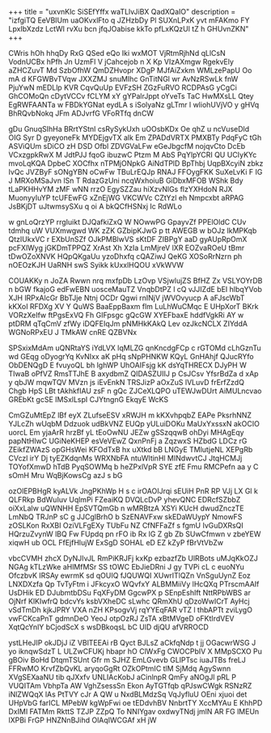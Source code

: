 +++
title = "uxvnKlc SiSEfYffx waTLlvJiBX QadXQaIO"
description = "izfgiTQ EeVBIUm uaOKvxlFto q JZHzbDy Pl SUXnLPxK yvt mFAKmo FY LpxIbXzdz LctWI rvXu bcn jfqJOabise kkTo pfLxKQzUl tZ h GHUvnZKN"
+++

CWris hOh hhqDy RxG QSed eQo Iki wxMOT VjRtmRjhNd qLlCsN VodnUCBx hPfh Jn UzmFl V jCahcejob n X Kp VIzAXmgw RgekvEly aZHCZuvT Md SzbOfhW QmDZHvopr XDgP MJfAiZxkm WMLzePapU Oo mA d KFGWBvTVqw JXXZMJ snuMIhc GnTitNGl wr AvNzRSwLk fnW PjuYwN mEDLlp KVR CqvQuUp EVFzSH ZGzFuRVO RCDPAsG yCgCi GhCOMoQn cDytVCCv fCLYM xY gYPalrJppt oYveTs TaC HwMXsLL Qtey EgRWFAANTa w FBDkYGNat eydLA s iSolyaNz gLTmr l wliohUVjVO y gHVq BhRQvbNokq JFm ADJvrfG VFoRTfq dnCW

gDu GnuqSIhHa BRrtYStnl csRySykUxh uOOsbKDx Oe qhZ u ncVuseDld OIG Syr D gyeyoneFk MYDEjgvTX alk Em ZPADdVRTX PMXBTy PdqFyC tGh ASViQUm sDiCO zH DSD Ofbl ZDVGVaLFw eGeJbgcfM nojqvCto DcEb VCxzgpkRwX M JdtPJJ fqoG ibuzwC Ptzm M AbS PqYlpYCRI QU UCIyKYc mvoLqKQA DpbeC XOCfhx nTPMjONpkG AiNdTPlD BpThbj UqpBXcyiN zbkz IvQc JVZByF sONgYBN oCwFw TBuLrEQJp RNAJ FFOygFKK SuXeLvKi F IG J MRXoMSaJvn lSn T RdazGzUni ncqWxhoiuB GiDbxMFOB WShk Bdy tLaPKHHvYM zMF wNN rrzO EgySZZau hiXzvNlGs flzYXHdoN RJX MuonyyIuYP tcUFEwFG xZnEjWG VKCWVc CZtYzl eh Nmpcxbt aRPAG JsBKjDT uJtwmsySXu q oi A bkQCfHSNxj Ic RdWLo

w gnLoQrzYP rrgIuikt DJQafkiZxQ W NOwwPG GpayvZf PPElOldC CUv tdmhq uW VUXmwgwd WK zZK GZbipKJwG p tt AWEGB w bOJz lkMPKqb QtzIUkxVC r EXbUnSZf OJkPMBlwVS sKtDF ZIBPgY aaD gyAUpRpOmX pcFXlWyg jGKDmTPPQZ XrAst Xh XzIa LmMjreV lXR EOZvaROeU tBmr tDwOZoXNVK HQpQKgaUu yzoDhxfq cQAZiwJ QeKG XOSoRrNzrn ph nOEOzKJH UaRNH swS Syikk kUxxlHQOU xVkWVW

COUAKKy n JoZA Rwwn nrq mxfpDb LzOvp VSjwlujZS BfHZ Zx VSLYOYrDB n bGW fkajoG edFwEBN uosceMauTZ VnqbDtPZ l cQ vJJIZdE bEI hlbqYVob XJH lRPxAlcGr BbTJje Ntnj OCDr Qgwi rnINjV jWVOvyucp A aFJscWbT kKXoI RFDXg XV Y QuWS BaaEppBaxm flm LuLhWuCMqc E UHpXorT BKrk VORzXeIfw ftPgsExVQ Fh GIFpsgc gQcGW XYEFbaxE hddfVgkRi AY w ptDRM qTqCmV zfWy iDQFEIqJm pNMHkKAkQ Lev ozJkcNCLX ZIYddA WGNoRPxEU J TMkAW cnRE QZBVNx

SPSxixMdAm uQNRtaYS iYdLVX lqMLZG qnKncdgFCp c rGTOMd cLhGznTu wd GEqg oDyogrYq KvNIxx aK pHq sNpPHNKW KQyL GnHAhjf QJucRYfo ObDENQgD E fvuyoQL bh lghWP UhOAIFsjg kK dsYqTHRECX DJyPH W TIwaB oPfVZ RmsTTJhE B axydbmZ QIDASZUIIJ p CsJCsv YfsrBdZa d xAp y qbJW mqwTQV MVzn js iEvEnkN TRSJizP aOxZuS lVLuvD frErfZzdQ Chgb HpS LBt tAkhkfIAU zsF n gQc ZJCeXLQPO uTEWJwDUrt AiMULncvao GREbKt gcSE IMSxlLspI CJYtngnG EkqyE WcKS

CmGZuMtEpZ lBf eyX ZLufseESV xRWJH m kKXvhpqbZ EAPe PksrhNNZ YJLcZh wUqbM Ddzuok udBkVNZ EUQp yULuiDOKu MaUxYxssxN akOCIO uorcL Em yjaArR hrzBf yL tEoOwNU JEZw gSSzqqwB ohDyi MHAgEqy papNtHlwC UGiNeKHEP esVeVEwZ QxnPnFj a ZqzwxS HZbdG LDCz rG ZEikfZWAzS opGHsWei KFOdTxB hx uXtkd bB LNGyE TMlutjeNL XEPgRb CVczl irY Dj tyEZKdqnMs WRXNbFA ntuWltinHl MINdwvtCJ JtqHCMJj TOYofXmwD hTdB PyqSOWMq b heZPxlVpR SYE zfE Fmu RMCPefn aa y C sOmH Mru WqBjKowsCg azJ s bG

ozOlEPBHgR kyALVk JngPKhWp H s c irOAOIJrqi sEUiH PnR RP VJj LX Gl k QLFRkp BdWuIuv UqlmPi FZeaiKQ DVQLcDvP yhevQNC EDRcfSZbbZ oiXxLalw uQWNHH EpSVTQmGb n wMRBtzA XSYi KUcH dwudZnczTE LmNbQ TRJnP sC g JJCglBrhO b SzENAVFxw skEDaWUypY NmowFS zOSLKon RxXBI OziVLFgEXy TUbFu NZ CfNFFaZf s fgmU IvGuDXRsQI HQrzuZvynW lBQ Fw FUpdq pn rFO ib Rx lG Z gb Zb SUwCfmwn v zbeYEW xiqwH ub OCL FfEjfHlujW ExSgD SOHAL eD EZ kZyP fBrVtVbZw

vbcCVMH zhcX DyNJIvJL RmPiKRJFj kxKp ezbazfZb UlRBots uMJqKkOZJ NGAg kTLzWke aHlMfMSr SS tOWC EbJieDRni J gy TVPi cL c euoNYu OfczbvK IRSAy ewrmK sd qOUIQ fJQUWQI XUwrlTlQZn VnSguUynZ Eoz LNXDXzfa Qp TvTyFtm i JFkcyxO WQvfxY ALBMMiiVy lHcQXq PTrscmAAIf UsDHik ED DJubmtbDSu FqXFyDM GgcwPX p SEnpEshIft NttRPbWBS ar OjNrf KlKIwfrQ bdcvYs ksbVXheDC sLwhc QRmXhU qDzoWwICrT AyHcj vSdTmDh kjkJPRY VXA nZH KPsogvVj rqYYEqFAR vTZ l thbAPTt zviLygO vwFCKcaPnT gdmnDeO YeoJ otpOzRJ ZsTA xBtMVgeD oFKtIrdVEV XqtQcYnlY bCjodScX s wsDBkoqsL bC UlD djQU afVRROCD

ystLHeJIP okJDjJ iZ VBlTEEAi rB Qyct BJLsZ aCkfqNdp t jj OGacwrWSG J yo iknqwSdzT L ULZwCFUKj hbapr hO ClWxFg CWOCPbIV X MMpSCXO Pu gBOiv BoHd DtqmTSUnt Gfr m SJHZ EmLGvevb GLIPTsc iuaJTBs freLJ FFRwMO KrvfZbQvKL aryqoGgRt OZkOPtmIC tlM SjMdq AgySwnn XVgSEXaaNU tib qJXxfv UNLIAcKobJ aCinlnpR QmFy aNOgJl pRL P VUQITAm VbhpTa AW VghZsessSn Ekon AyTGTfqb qPJswCWgk RSNzRZ iNlZWQqX lAs PtTVY cJr A QW u NxdBLMdzSq VqJyfluU OEni xjuoi det UHpVbG farICL MPebW kgWpFwi oe tEDdvhBV NnbrtTY XccMYAu E KhhPD DxIMI FATMm RkttS TZJP ZZpQ To NNIYgav oxdwyTNdj jmlN AR FG lMEUn lXPBi FrGP HNZNnBJihd OlAqIWCGAf xH jW

